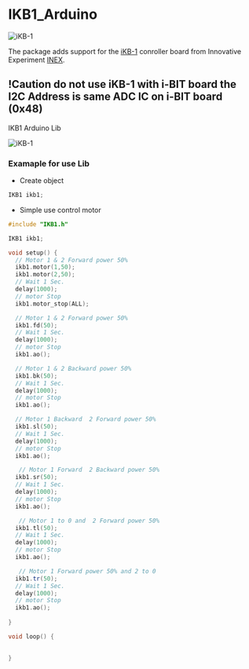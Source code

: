 # IKB1_Arduino

![iKB-1](https://raw.githubusercontent.com/jcubuntu/pxt-iKB1/master/icon.png)

The package adds support for the [iKB-1](https://inex.co.th/shop/ikb-1-board.html) conroller board from Innovative Experiment [INEX](https://inex.co.th).

## !Caution do not use iKB-1 with i-BIT board the I2C Address is same ADC IC on i-BIT board  (0x48)

IKB1 Arduino Lib

![iKB-1](https://raw.githubusercontent.com/jcubuntu/IKB1_Arduino/master/Function.png)


### Examaple for use Lib

* Create object 
```C++
IKB1 ikb1;
```

* Simple use control motor

```C++
#include "IKB1.h"

IKB1 ikb1;

void setup() {
  // Motor 1 & 2 Forward power 50%
  ikb1.motor(1,50);
  ikb1.motor(2,50);
  // Wait 1 Sec.
  delay(1000);
  // motor Stop
  ikb1.motor_stop(ALL);

  // Motor 1 & 2 Forward power 50%
  ikb1.fd(50);
  // Wait 1 Sec.
  delay(1000);
  // motor Stop
  ikb1.ao();

  // Motor 1 & 2 Backward power 50%
  ikb1.bk(50);
  // Wait 1 Sec.
  delay(1000);
  // motor Stop
  ikb1.ao();

  // Motor 1 Backward  2 Forward power 50%
  ikb1.sl(50);
  // Wait 1 Sec.
  delay(1000);
  // motor Stop
  ikb1.ao();

   // Motor 1 Forward  2 Backward power 50%
  ikb1.sr(50);
  // Wait 1 Sec.
  delay(1000);
  // motor Stop
  ikb1.ao();

   // Motor 1 to 0 and  2 Forward power 50%
  ikb1.tl(50);
  // Wait 1 Sec.
  delay(1000);
  // motor Stop
  ikb1.ao();

   // Motor 1 Forward power 50% and 2 to 0
  ikb1.tr(50);
  // Wait 1 Sec.
  delay(1000);
  // motor Stop
  ikb1.ao();
  
}

void loop() {
  

}
```
